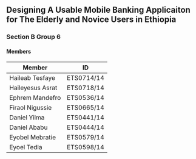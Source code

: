 ## Designing A Usable Mobile Banking Applicaiton for The Elderly and Novice Users in Ethiopia

### Section B Group 6

#### Members

| Member           | ID         |
| ---------------- | ---------- |
| Haileab Tesfaye  | ETS0714/14 |
| Haileyesus Asrat | ETS0718/14 |
| Ephrem Mandefro  | ETS0536/14 |
| Firaol Nigussie  | ETS0665/14 |
| Daniel Yilma     | ETS0441/14 |
| Daniel Ababu     | ETS0444/14 |
| Eyobel Mebratie  | ETS0579/14 |
| Eyoel Tedla      | ETS0598/14 |
